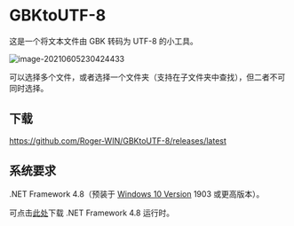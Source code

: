 # GBKtoUTF-8

这是一个将文本文件由 GBK 转码为 UTF-8 的小工具。

![image-20210605230424433](https://img.rogerkung-win.top/undefinedundefinedimage-20211010185012329.png)

可以选择多个文件，或者选择一个文件夹（支持在子文件夹中查找），但二者不可同时选择。

## 下载

https://github.com/Roger-WIN/GBKtoUTF-8/releases/latest

## 系统要求

.NET Framework 4.8（预装于 [Windows 10 Version](ms-settings:about) 1903 或更高版本）。

可点击[此处](https://dotnet.microsoft.com/download/dotnet-framework/thank-you/net48-web-installer)下载 .NET Framework 4.8 运行时。
